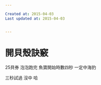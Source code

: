 ```yaml
---

Created at: 2015-04-03
Last updated at: 2015-04-03


---
```


# 開貝殼訣竅


25貝券
泡泡跑完
魚寶開始時數四秒
一定中海豹

三秒試過
沒中
哈

